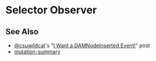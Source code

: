 # Selector Observer

## See Also

* [@csuwildcat](github.com/csuwildcat)'s "[I Want a DAMNodeInserted Event!](http://www.backalleycoder.com/2012/04/25/i-want-a-damnodeinserted/)" post
* [mutation-summary](https://code.google.com/p/mutation-summary/)
